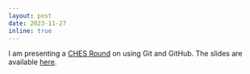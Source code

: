 ```yaml
---
layout: post
date: 2023-11-27
inline: true
---
```


I am presenting a [CHES Round](https://www.sickkids.ca/en/research/research-programs/child-health-evaluative-sciences/#:~:text=CHES%20Rounds%20are%20held%20every,national%2C%20and%20international%20guest%20speakers.) on using Git and GitHub. The slides are available [here](https://docs.google.com/presentation/d/1bRzyNSGUGTeDwYJ-wLkjOH3SkMZtR5BzYA1b48rjBMI/edit?usp=sharing).